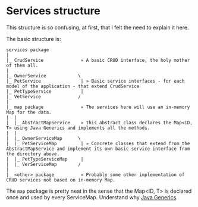 # Services structure

This structure is so confusing, at first, that I felt the need to explain it here.

The basic structure is:
```text
services package
|
|_ CrudService              » A basic CRUD interface, the holy mother of them all.
|
|_ OwnerService            \
|_ PetService               | » Basic service interfaces - for each model of the application - that extend CrudService
|_ PetTypeService           |     
|_ VetService              /
|
|_ map package              » The services here will use an in-memory Map for the data.
|  |
|  |_ AbstractMapService    » This abstract class declares the Map<ID, T> using Java Generics and implements all the methods.
|  |
|  |_ OwnerServiceMap      \
|  |_ PetServiceMap         | » Concrete classes that extend from the AbstractMapService and implement its own basic service interface from the directory above.
|  |_ PetTypeServiceMap     | 
|  |_ VerServiceMap        /
|
|_ <other> package          » Probably some other implementation of CRUD services not based on in-memory Map.
```

The `map` package is pretty neat in the sense that the Map<ID, T> is declared once and used by every ServiceMap. Understand why [Java Generics](https://docs.oracle.com/javase/tutorial/java/generics/why.html).
